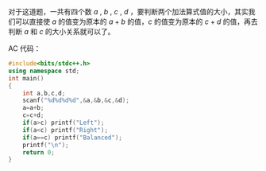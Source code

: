 对于这道题，一共有四个数 $a$ , $b$ , $c$ , $d$ ，要判断两个加法算式值的大小，其实我们可以直接使 $a$ 的值变为原本的 $a+b$ 的值，$c$ 的值变为原本的 $c+d$ 的值，再去判断 $a$ 和 $c$ 的大小关系就可以了。

AC 代码：

```cpp
#include<bits/stdc++.h>
using namespace std;
int main()
{
	int a,b,c,d;
	scanf("%d%d%d%d",&a,&b,&c,&d);
	a=a+b;
	c=c+d;
	if(a>c) printf("Left");
	if(a<c) printf("Right");
	if(a==c) printf("Balanced");
	printf("\n");
    return 0;
}
```

